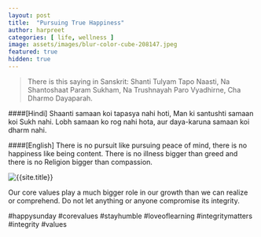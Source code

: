 ```yaml
---
layout: post
title:  "Pursuing True Happiness"
author: harpreet
categories: [ life, wellness ]
image: assets/images/blur-color-cube-208147.jpeg
featured: true
hidden: true
---
```


>There is this saying in Sanskrit:
Shanti Tulyam Tapo Naasti, Na Shantoshaat Param Sukham,
Na Trushnayah Paro Vyadhirne, Cha Dharmo Dayaparah.

####[Hindi]
Shaanti samaan koi tapasya nahi hoti, Man ki santushti samaan koi Sukh nahi.
Lobh samaan ko rog nahi hota, aur daya-karuna samaan koi dharm nahi.

####[English]
There is no pursuit like pursuing peace of mind, there is no happiness like being content.
There is no illness bigger than greed and there is no Religion bigger than compassion.


<p class="mb-5"><img class="shadow-lg" src="{{site.baseurl}}/assets/images/cheerful-close-up-coffee-208165.jpg" alt="{{site.title}}" /></p>

Our core values play a much bigger role in our growth than we can realize or comprehend. Do not let anything or anyone compromise its integrity.   

#happysunday #corevalues #stayhumble #loveoflearning #integritymatters #integrity #values
